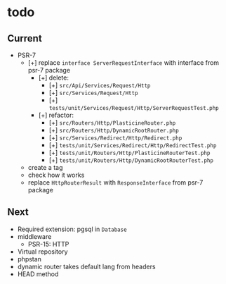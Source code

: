 # todo

## Current

- PSR-7
  - [+] replace `interface ServerRequestInterface` with interface from psr-7 package
    - [+] delete:
      - [+] `src/Api/Services/Request/Http`
      - [+] `src/Services/Request/Http`
      - [+] `tests/unit/Services/Request/Http/ServerRequestTest.php`
    - [+] refactor:
      - [+] `src/Routers/Http/PlasticineRouter.php`
      - [+] `src/Routers/Http/DynamicRootRouter.php`
      - [+] `src/Services/Redirect/Http/Redirect.php`
      - [+] `tests/unit/Services/Redirect/Http/RedirectTest.php`
      - [+] `tests/unit/Routers/Http/PlasticineRouterTest.php`
      - [+] `tests/unit/Routers/Http/DynamicRootRouterTest.php`
  - create a tag
  - check how it works
  - replace `HttpRouterResult` with `ResponseInterface` from psr-7 package

## Next

- Required extension: pgsql in `Database`
- middleware
  - PSR-15: HTTP
- Virtual repository
- phpstan  
- dynamic router takes default lang from headers  
- HEAD method
